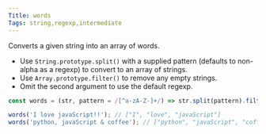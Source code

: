 ```yaml
---
Title: words
Tags: string,regexp,intermediate
---
```


Converts a given string into an array of words.

- Use `String.prototype.split()` with a supplied pattern (defaults to non-alpha as a regexp) to convert to an array of strings.
- Use `Array.prototype.filter()` to remove any empty strings.
- Omit the second argument to use the default regexp.

```js
const words = (str, pattern = /[^a-zA-Z-]+/) => str.split(pattern).filter(Boolean);
```

```js
words('I love javaScript!!'); // ["I", "love", "javaScript"]
words('python, javaScript & coffee'); // ["python", "javaScript", "coffee"]
```
